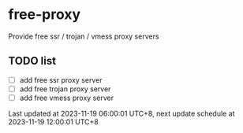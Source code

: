 
# free-proxy
Provide free ssr / trojan / vmess proxy servers


## TODO list
- [ ] add free ssr proxy server
- [ ] add free trojan proxy server
- [ ] add free vmess proxy server

Last updated at 2023-11-19 06:00:01 UTC+8, next update schedule at 2023-11-19 12:00:01 UTC+8

